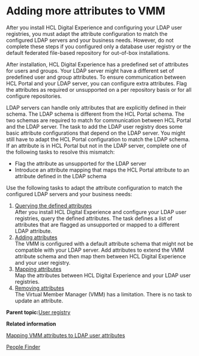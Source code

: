 # Adding more attributes to VMM

After you install HCL Digital Experience and configuring your LDAP user registries, you must adapt the attribute configuration to match the configured LDAP servers and your business needs. However, do not complete these steps if you configured only a database user registry or the default federated file-based repository for out-of-box installations.

After installation, HCL Digital Experience has a predefined set of attributes for users and groups. Your LDAP server might have a different set of predefined user and group attributes. To ensure communication between HCL Portal and your LDAP server, you can configure extra attributes. Flag the attributes as required or unsupported on a per repository basis or for all configure repositories.

LDAP servers can handle only attributes that are explicitly defined in their schema. The LDAP schema is different from the HCL Portal schema. The two schemas are required to match for communication between HCL Portal and the LDAP server. The task to add the LDAP user registry does some basic attribute configurations that depend on the LDAP server. You might still have to adapt the HCL Portal configuration to match the LDAP schema. If an attribute is in HCL Portal but not in the LDAP server, complete one of the following tasks to resolve this mismatch:

-   Flag the attribute as unsupported for the LDAP server
-   Introduce an attribute mapping that maps the HCL Portal attribute to an attribute defined in the LDAP schema

Use the following tasks to adapt the attribute configuration to match the configured LDAP servers and your business needs:

1.  [Querying the defined attributes](../install/man_attributes.md)  
After you install HCL Digital Experience and configure your LDAP user registries, query the defined attributes. The task defines a list of attributes that are flagged as unsupported or mapped to a different LDAP attribute.
2.  [Adding attributes](../install/add_attributes.md)  
The VMM is configured with a default attribute schema that might not be compatible with your LDAP server. Add attributes to extend the VMM attribute schema and then map them between HCL Digital Experience and your user registry.
3.  [Mapping attributes](../install/map_attributes.md)  
Map the attributes between HCL Digital Experience and your LDAP user registries.
4.  [Removing attributes](../install/remove_attr_def.md)  
The Virtual Member Manager \(VMM\) has a limitation. There is no task to update an attribute.

**Parent topic:**[User registry](../config/config_user_registry.md)

**Related information**  


[Mapping VMM attributes to LDAP user attributes](../collab/i_domi_t_sv_domldap_mapvmm.md)

[People Finder](../collab/i_coll_r_porcc_pfnd.md)

